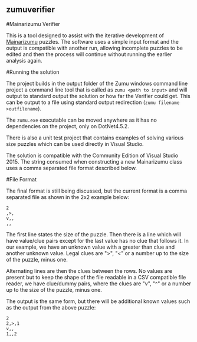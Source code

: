 ## zumuverifier
#Mainarizumu Verifier

This is a tool designed to assist with the iterative development 
of [Mainarizumu](https://en.wikipedia.org/wiki/Mainarizumu/) puzzles.
The software uses a simple input format and the output is compatible 
with another run, allowing incomplete puzzles to be edited and then 
the process will continue without running the earlier analysis again.

#Running the solution

The project builds in the output folder of the Zumu windows command line 
project a command line tool that is called as `zumu <path to input>` and
will output to standard output the solution or how far the Verifier could get.
This can be output to a file using standard output redirection (`zumu filename >outfilename`).

The `zumu.exe` executable can be moved anywhere as it has no dependencies on the project,
only on DotNet4.5.2.

There is also a unit test project that contains examples of solving various size
puzzles which can be used directly in Visual Studio.

The solution is compatible with the Community Edition of Visual Studio 2015. 
The string consumed when constructing a new Mainarizumu class uses a comma separated
file format described below.

#File Format

The final format is still being discussed, but the current format is a comma separated
file as shown in the 2x2 example below:

```
2
,>,
v,,
,,
```

The first line states the size of the puzzle. Then there is a line
which will have value/clue pairs except for the last value has no clue
that follows it. In our example, we have an unknown value with a greater than
clue and another unknown value. Legal clues are ">", "<" or a number up to 
the size of the puzzle, minus one. 

Alternating lines are then the clues between the rows. No values are present
but to keep the shape of the file readable in a CSV compatible file reader, we
have clue/dummy pairs, where the clues are "v", "^" or a number up to the size
of the puzzle, minus one.

The output is the same form, but there will be additional known values such as the 
output from the above puzzle: 

```
2
2,>,1
v,,
1,,2
```




